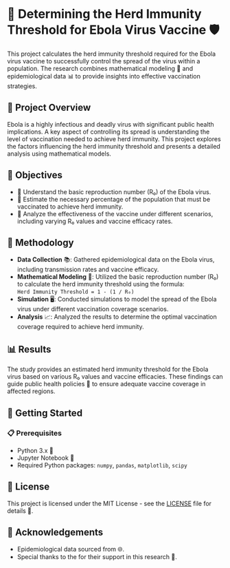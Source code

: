 # 🦠 Determining the Herd Immunity Threshold for Ebola Virus Vaccine 🛡️

This project calculates the herd immunity threshold required for the Ebola virus vaccine to successfully control the spread of the virus within a population. The research combines mathematical modeling 🧮 and epidemiological data 📊 to provide insights into effective vaccination strategies.

## 🌟 Project Overview

Ebola is a highly infectious and deadly virus with significant public health implications. A key aspect of controlling its spread is understanding the level of vaccination needed to achieve herd immunity. This project explores the factors influencing the herd immunity threshold and presents a detailed analysis using mathematical models.

## 🎯 Objectives

- 🧬 Understand the basic reproduction number (R₀) of the Ebola virus.
- 🧮 Estimate the necessary percentage of the population that must be vaccinated to achieve herd immunity.
- 🧪 Analyze the effectiveness of the vaccine under different scenarios, including varying R₀ values and vaccine efficacy rates.

## 📝 Methodology

- **Data Collection** 📚: Gathered epidemiological data on the Ebola virus, including transmission rates and vaccine efficacy.
- **Mathematical Modeling** 🧮: Utilized the basic reproduction number (R₀) to calculate the herd immunity threshold using the formula:  
  `Herd Immunity Threshold = 1 - (1 / R₀)`
- **Simulation** 🖥️: Conducted simulations to model the spread of the Ebola virus under different vaccination coverage scenarios.
- **Analysis** 📈: Analyzed the results to determine the optimal vaccination coverage required to achieve herd immunity.

## 📊 Results

The study provides an estimated herd immunity threshold for the Ebola virus based on various R₀ values and vaccine efficacies. These findings can guide public health policies 🏥 to ensure adequate vaccine coverage in affected regions.

## 🚀 Getting Started

### 📋 Prerequisites

- Python 3.x 🐍
- Jupyter Notebook 📓
- Required Python packages: `numpy`, `pandas`, `matplotlib`, `scipy`

## 📜 License

This project is licensed under the MIT License - see the [LICENSE](LICENSE) file for details 📄.

## 🙏 Acknowledgements

- Epidemiological data sourced from 🌐.
- Special thanks to the for their support in this research 🤝.
